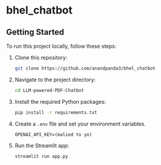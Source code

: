 # bhel_chatbot
## Getting Started

To run this project locally, follow these steps:

1. Clone this repository:

   ```bash
   git clone https://github.com/anandpanda3/bhel_chatbot 
   ```

2. Navigate to the project directory:

   ```bash
   cd LLM-powered-PDF-Chatbot
   ```

3. Install the required Python packages:

   ```bash
   pip install -r requirements.txt
   ```

4. Create a `.env` file and set your environment variables.

   ```plaintext
   OPENAI_API_KEY=(malied to yo)
   ```

5. Run the Streamlit app:

   ```bash
   streamlit run app.py

